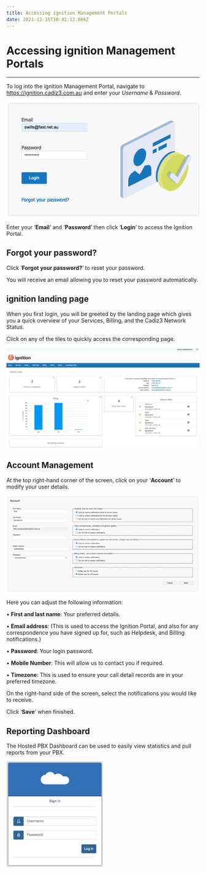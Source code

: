 ```yaml
---
title: Accessing ignition Management Portals
date: 2021-12-15T10:41:12.066Z
---
```

# **Accessing ignition Management Portals**

- - -

To log into the ignition Management Portal, navigate to <a href="https://ignition.cadiz3.com.au ">https://ignition.cadiz3.com.au </a>and enter your *Username* & *Password*.

<img src="../../images/ignition_loginscreen.png" alt="login" title="login screen"/>

Enter your ‘**Email**’ and ‘**Password**’ then click ‘**Login**’ to access the Ignition Portal.

## Forgot your password?

Click ‘**Forgot your password?**’ to reset your password. 

You will receive an email allowing you to reset your password automatically.

## ignition landing page

When you first login, you will be greeted by the landing page which gives you a quick overview of your Services, Billing, and the Cadiz3 Network Status.

Click on any of the tiles to quickly access the corresponding page.

<img src="../../images/ignition_landingpage.png" alt="login" title="ignition landing page"/>


## Account Management
At the top right-hand corner of the screen, click on your ‘**Account**’ to modify your user details.
 


<img src="../../images/myaccount.png" alt="account details" title="account details"/>

Here you can adjust the following information:


•	**First and last name**: Your preferred details.

•	**Email address**: (This is used to access the Ignition Portal, and also for any correspondence you have signed up for, such as Helpdesk, and Billing notifications.)

•	**Password**: Your login password.

•	**Mobile Number**: This will allow us to contact you if required.

•	**Timezone**: This is used to ensure your call detail records are in your preferred timezone.

On the right-hand side of the screen, select the notifications you would like to receive.

Click ‘**Save**’ when finished.

## Reporting Dashboard

The Hosted PBX Dashboard can be used to easily view statistics and pull reports from your PBX.

 <img src="../../images/dashboard.png" alt="dashboard login screen" title="dashboard login screen" width="50%" />

